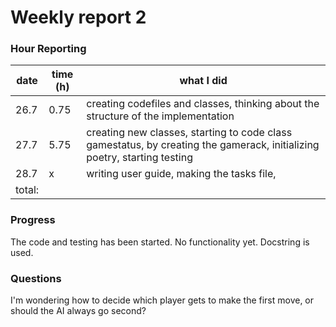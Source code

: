 # Weekly report 2

### Hour Reporting
| **date** | **time (h)** | **what I did** 
| --------- | ----------- | --------- 
| 26.7 | 0.75 | creating codefiles and classes, thinking about the structure of the implementation
| 27.7 | 5.75 | creating new classes, starting to code class gamestatus, by creating the gamerack, initializing poetry, starting testing
| 28.7 | x | writing user guide, making the tasks file, 
| total: | 

### Progress
The code  and testing has been started. No functionality yet. Docstring is used.

### Questions
I'm wondering how to decide which player gets to make the first move, or should the AI always go second?
